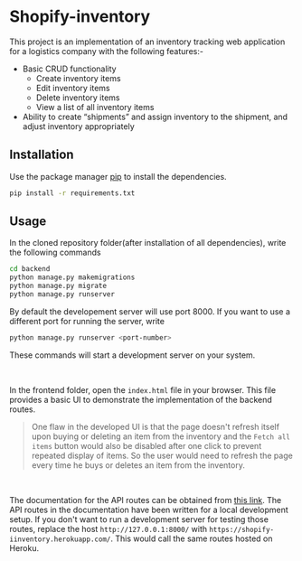# Shopify-inventory

This project is an implementation of an inventory tracking web application for a logistics company with the following features:-
- Basic CRUD functionality
    - Create inventory items
    - Edit inventory items
    - Delete inventory items
    - View a list of all inventory items
- Ability to create “shipments” and assign inventory to the shipment, and adjust inventory appropriately

## Installation

Use the package manager [pip](https://pip.pypa.io/en/stable/) to install the dependencies.

```bash
pip install -r requirements.txt
```

## Usage

In the cloned repository folder(after installation of all dependencies), write the following commands

```bash
cd backend
python manage.py makemigrations
python manage.py migrate
python manage.py runserver
```

By default the developement server will use port 8000. If you want to use a different port for running the server, write
```bash
python manage.py runserver <port-number>
```

These commands will start a development server on your system.

<br>

In the frontend folder, open the `index.html` file in your browser. This file provides a basic UI to demonstrate the implementation of the backend routes.

> One flaw in the developed UI is that the page doesn't refresh itself upon buying or deleting an item from the inventory and the `Fetch all items` button would also be disabled after one click to prevent repeated display of items. So the user would need to refresh the page every time he buys or deletes an item from the inventory.

<br>

The documentation for the API routes can be obtained from [this link](https://documenter.getpostman.com/view/14681434/UVXjKw54). The API routes in the documentation have been written for a local development setup. If you don't want to run a development server for testing those routes, replace the host `http://127.0.0.1:8000/` with `https://shopify-iinventory.herokuapp.com/`. This would call the same routes hosted on Heroku.